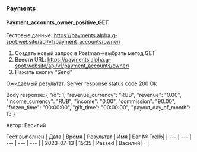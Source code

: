 ### Payments
#### Payment_accounts_owner_positive_GET

Тестовые данные: https://payments.alpha.g-spot.website/api/v1/payment_accounts/owner/


1. Создать новый запрос в Postman=>выбрать метод GET 
2. Ввести URL: https://payments.alpha.g-spot.website/api/v1/payment_accounts/owner/
3. Нажать кнопку “Send”


Ожидаемый результат: Server response status code 200 Ok

Body response:
{
    "id": 1,
    "revenue_currency": "RUB",
    "revenue": "0.00",
    "income_currency": "RUB",
    "income": "0.00",
    "commission": "90.00",
    "frozen_time": "00:00:00",
    "gift_time": "00:00:00",
    "payout_day_of_month": 13
}


Автор: Василий

Тест выполнен
|     Дата   | Время | Результат |   Имя  | Баг № Trello|
|     ---    |  ---  |    ---    |   ---  |      ---    |
| 2023-07-13 | 15:35 |   Passed  | Василий|       -     | 